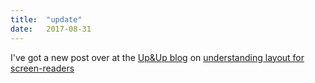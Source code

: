 ```yaml
---
title:  "update"
date:   2017-08-31
---
```

I've got a new post over at the [Up&Up blog](https;//www.upandup.agency/blog) on [understanding layout for screen-readers](https://www.upandup.agency/accessibility/understanding-layout-screen-readers)
